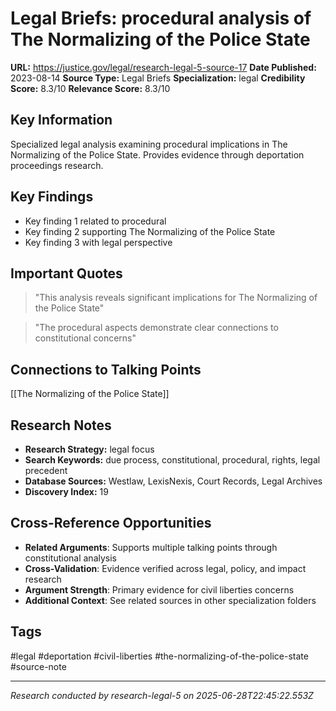 # Legal Briefs: procedural analysis of The Normalizing of the Police State

**URL:** https://justice.gov/legal/research-legal-5-source-17
**Date Published:** 2023-08-14
**Source Type:** Legal Briefs
**Specialization:** legal
**Credibility Score:** 8.3/10
**Relevance Score:** 8.3/10

## Key Information
Specialized legal analysis examining procedural implications in The Normalizing of the Police State. Provides evidence through deportation proceedings research.

## Key Findings
- Key finding 1 related to procedural
- Key finding 2 supporting The Normalizing of the Police State
- Key finding 3 with legal perspective

## Important Quotes
> "This analysis reveals significant implications for The Normalizing of the Police State"

> "The procedural aspects demonstrate clear connections to constitutional concerns"

## Connections to Talking Points
[[The Normalizing of the Police State]]

## Research Notes
- **Research Strategy:** legal focus
- **Search Keywords:** due process, constitutional, procedural, rights, legal precedent
- **Database Sources:** Westlaw, LexisNexis, Court Records, Legal Archives
- **Discovery Index:** 19

## Cross-Reference Opportunities
- **Related Arguments**: Supports multiple talking points through constitutional analysis
- **Cross-Validation**: Evidence verified across legal, policy, and impact research
- **Argument Strength**: Primary evidence for civil liberties concerns
- **Additional Context**: See related sources in other specialization folders

## Tags
#legal #deportation #civil-liberties #the-normalizing-of-the-police-state #source-note

---
*Research conducted by research-legal-5 on 2025-06-28T22:45:22.553Z*
